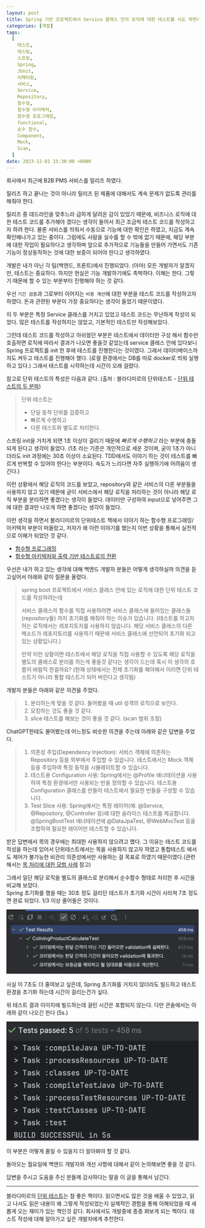 ```yaml
---
layout: post
title: Spring 기반 프로젝트에서 Service 클래스 안의 로직에 대한 테스트를 시도 하면서 경험한 것 (로직 분리, 함수형 프로그래밍, 순수 함수)
categories: [개발]
tags:
  [
    테스트,
    테스팅,
    스프링,
    Spring,
    JUnit,
    리팩터링,
    서비스,
    Service,
    Repository,
    함수형,
    함수형 아키텍처,
    함수형 프로그래밍,
    functional,
    순수 함수,
    Component,
    Mock,
    Scan,
  ]
date: 2023-12-01 15:30:00 +0900
---
```


회사에서 최근에 B2B PMS 서비스를 릴리즈 하였다.

릴리즈 하고 끝나는 것이 아니라 릴리즈 된 제품에 대해서도 계속 문제가 없도록 관리를 해줘야 한다.

릴리즈 중 데드라인을 맞추느라 급하게 달려온 감이 있었기 때문에, 비즈니스 로직에 대한 테스트 코드를 추가해야 겠다는 생각이 들어서 최근 조금씩 테스트 코드를 작성하고자 하려 한다. 물론 서비스를 띄워서 수동으로 기능에 대한 확인은 하였고, 지금도 계속 확인해나가고 있는 중이다. 그럼에도 사람을 실수를 할 수 밖에 없기 때문에, 해당 부분에 대한 작업이 필요하다고 생각하며 앞으로 추가적으로 기능들을 만들어 가면서도 기존 기능이 정상동작하는 것에 대한 보증이 되어야 한다고 생각하였다.

개발은 내가 아닌 각 팀(백엔드, 프론트)에서 진행되었다.
(아마) 모든 개발자가 알겠지만, 테스트는 중요하다. 하지만 현실은 기능 개발하기에도 촉박하다. 이해는 한다. 그렇기 때문에 할 수 있는 부분부터 진행해야 하는 것 같다.

우선 `기간 검증`과 그로부터 이어지는 `비용 계산`에 대한 부분을 테스트 코드를 작성하고자 하였다. 돈과 관련된 부분이 가장 중요하다는 생각이 들었기 때문이였다.

이 두 부분은 특정 Service 클래스를 거치고 있었고 테스트 코드는 무난하게 작성이 되었다. 많은 테스트를 작성하지는 않았고, 기본적인 테스트만 작성해보았다.

그런데 테스트 코드를 작성하고 아쉬웠던 부분은
테스트에서 데이터만 구성 해서 함수만 호출하면 로직에 따라서 결과가 나오면 좋을것 같았는데 service 클래스 안에 있다보니 Spring 프로젝트를 init 한 후에 테스트를 진행한다는 것이였다. 그래서 데이터베이스까지도 켜두고 테스트를 진행해야 했다. (로컬 환경에서는 DB를 따로 docker로 띄워 실행하고 있다.) 그래서 테스트를 시작하는데 시간이 오래 걸렸다.

참고로 단위 테스트의 특성은 다음과 같다. (출처 : 블라디미르의 단위테스트 - [단위 테스트의 두 분파](/2023/10/05/단위-테스트의-두-분파))

> 단위 테스트는
>
> - 단일 동작 단위를 검증하고
> - 빠르게 수행하고
> - 다른 테스트와 별도로 처리한다.

스프링 init을 거치게 되면 1초 이상이 걸리기 때문에 _빠르게 수행하고_ 라는 부분에 충돌되게 된다고 생각이 들었다. (1초 라는 기준은 개인적으로 세운 것이며, 굳이 1초가 아니더라도 init 과정에는 30초 이상이 소요된다. TDD에서도 이야기 하는 것이 테스트를 빠르게 반복할 수 있어야 한다는 부분이다. 속도가 느리다면 자주 실행하기에 어려움이 생긴다.)

이런 상황에서 해당 로직의 코드를 보았고, repository와 같은 서비스의 다른 부분들을 사용하지 않고 있기 때문에 굳이 서비스에서 해당 로직을 처리하는 것이 아니라 해당 로직 부분을 분리하면 좋겠다는 생각이 들었다. 데이터만 구성하여 input으로 넣어주면 그에 대한 결과만 나오게 하면 좋겠다는 생각이 들었다.

이런 생각을 하면서 블라디미르의 단위테스트 책에서 이야기 하는 함수형 프로그래밍/아키텍처 부분이 떠올랐고, 저자가 왜 이런 이야기를 했는지 이번 상황을 통해서 실전적으로 이해가 되었던 것 같다.

- [함수형 프로그래밍](/2023/07/13/functional-architecture)
- [함수형 아키텍처와 출력 기반 테스트로의 전환](/2023/07/15/transitioning-to-functional-architecture-and-output-based-testing)

우선은 내가 하고 있는 생각에 대해 백엔드 개발자 분들은 어떻게 생각하실까 의견을 듣고싶어서 아래와 같이 질문을 올렸다.

> spring boot 프로젝트에서 서비스 클래스 안에 있는 로직에 대한 단위 테스트 코드를 작성하려는데
>
> 서비스 클래스의 함수를 직접 사용하려면
> 서비스 클래스에 들어있는 클래스들 (repository들) 까지 초기화를 해줘야 하는 이슈가 있습니다.
> (테스트를 하고자 하는 로직에서는 레포지토지를 사용하지 않습니다. 해당 서비스 클래스의 다른 메소드가 레포지토리를 사용하기 때문에 서비스 클래스에 선언되어 초기화 되고 있는 상황입니다.)
>
> 만약 이런 상황이면 테스트에서 해당 로직을 직접 사용할 수 있도록 해당 로직을 별도의 클래스로 분리를 하는게 좋을것 같다는 생각이 드는데 혹시 이 생각의 흐름이 바람직 한걸까요?
> (현재 상태에서는 전체 초기화를 해야해서 이러면 단위 테스트가 아니라 통합 테스트가 되어 버린다고 생각됨)

개발자 분들은 아래와 같은 의견을 주었다.

> 1. 분리하는게 맞을 것 같다. 들어봤을 때 util 성격의 로직으로 보인다.
> 2. 모킹하는 것도 좋을 것 같다.
> 3. slice 테스트를 해보는 것이 좋을 것 같다. (scan 범위 조정)

ChatGPT한테도 물어봤는데 어느정도 비슷한 의견을 주는데 아래와 같은 답변을 주었다.

> 1. 의존성 주입(Dependency Injection): 서비스 객체에 의존하는 Repository 등을 외부에서 주입할 수 있습니다. 테스트에서는 Mock 객체 등을 주입하여 특정 동작을 시뮬레이트할 수 있습니다.
> 2. 테스트용 Configuration 사용: Spring에서는 @Profile 애너테이션을 사용하여 특정 환경에서만 사용되는 빈을 정의할 수 있습니다. 테스트용 Configuration 클래스를 만들어 테스트에서 필요한 빈들을 구성할 수 있습니다.
> 3. Test Slice 사용: Spring에서는 특정 레이어(예: @Service, @Repository, @Controller 등)에 대한 슬라이스 테스트를 제공합니다. @SpringBootTest 애너테이션에 @DataJpaTest, @WebMvcTest 등을 조합하여 필요한 레이어만 테스트할 수 있습니다.

받은 답변에서 목의 경우에는 최대한 사용하지 않으려고 했다. 그 이유는 테스트 코드를 작성을 하는데 있어서 단위테스트에서는 목을 사용하지 않고자 하였고 통합테스트 에서도 제어가 불가능한 비관리 의존성에서만 사용하는 걸 목표로 하였기 때문이였다.(관련해서는 [목 처리에 대한 모범 사례](/2023/09/21/9장-목-처리에-대한-모범-사례) 참고)

그래서 일단 해당 로직을 별도의 클래스로 분리해서 순수함수 형태로 처리한 후 시간을 비교해 보았다.  
Spring 초기화를 했을 때는 30초 정도 걸리던 테스트가 초기화 시간이 사라져 7초 정도면 완료 되었다. 1/3 이상 줄어들은 것이다.

![test-result](/assets/images/2023-12-01-spring-test-service-안의-로직-테스트하기/test-result.png)

사실 이 7초도 더 줄여보고 싶은데, Spring 초기화를 거치지 않더라도 빌드하고 테스트 환경을 초기화 하는데 시간이 걸리는건가 싶다.

위 테스트 결과 이미지에 빌드하는데 걸린 시간은 포함되지 않는다. 다만 콘솔에서는 아래와 같이 나오긴 한다 (5s.)

![build-time](/assets/images/2023-12-01-spring-test-service-안의-로직-테스트하기/build-time.png)

이 부분은 어떻게 줄일 수 있을지 더 알아봐야 할 것 같다.

돌아오는 월요일에 백엔드 개발자와 개선 사항에 대해서 같이 논의해보면 좋을 것 같다.

답변을 주시고 도움을 주신 분들께 감사하다는 말을 이 글을 통해서 남긴다.

---

블라디미르의 [단위 테스트](https://www.yes24.com/Product/Goods/104084175)는 참 좋은 책이다. 읽으면서도 많은 것을 배울 수 있었고, 읽고 나서도 읽은 내용이 왜 그렇게 작성되었는지 실제적인 경험을 통해 이해되었을 때 새롭게 오는 재미가 있는 책인것 같다. 회사에서도 개발중에 종종 펴보게 되는 책이다. 테스트 작성에 대해 알아가고 싶은 개발자에게 추천한다.
